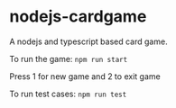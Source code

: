 # nodejs-cardgame
A nodejs and typescript based card game.

To run the game:
````npm run start````

Press 1 for new game and 2 to exit game

To run test cases:
````npm run test````
